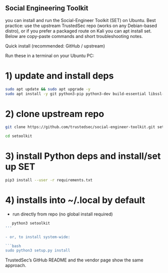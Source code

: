 ## Social Engineering Toolkit

you can install and run the Social-Engineer Toolkit (SET) on Ubuntu. Best practice: use the upstream TrustedSec repo (works on any Debian-based distro), or if you prefer a packaged route on Kali you can apt install set. Below are copy-paste commands and short troubleshooting notes.

Quick install (recommended: GitHub / upstream)

Run these in a terminal on your Ubuntu PC:

# 1) update and install deps
```bash
sudo apt update && sudo apt upgrade -y
sudo apt install -y git python3-pip python3-dev build-essential libssl-dev libffi-dev
```

# 2) clone upstream repo
```bash
git clone https://github.com/trustedsec/social-engineer-toolkit.git setoolkit
```
```bash
cd setoolkit
```

# 3) install Python deps and install/set up SET
```bash
pip3 install --user -r requirements.txt
```  
# 4) installs into ~/.local by default
- run directly from repo (no global install required)

```bash
   python3 setoolkit
'''

- or, to install system-wide:

```bash
sudo python3 setup.py install
```

TrustedSec’s GitHub README and the vendor page show the same approach. 
